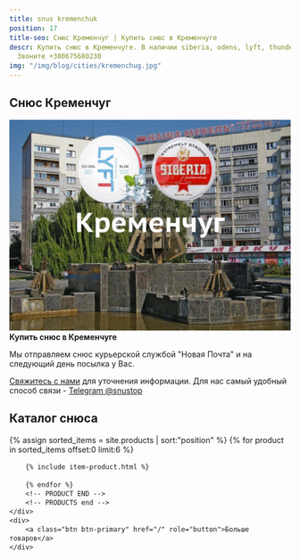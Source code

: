 ```yaml
---
title: snus kremenchuk
position: 17
title-seo: Снюс Кременчуг | Купить снюс в Кременчуге
descr: Купить снюс в Кременчуге. В наличии siberia, odens, lyft, thunder, general и другие.
  Звоните +380675680230
img: "/img/blog/cities/kremenchug.jpg"
---
```


<section class="mb-4">
	<h1>Снюс Кременчуг</h1>
	<div class="row">
		<div class="col-md-7">
			<img class="img-fluid" src="/img/blog/cities/kremenchug.jpg" alt="снюс в Кременчуге">
		</div>
		<div class="col-md-5">
			<strong>Купить снюс в Кременчуге</strong>
			<p>Мы отправляем снюс курьерской службой "Новая Почта" и на следующий день посылка у Вас.</p>
			<p><a href="#contactModal" data-toggle="modal" data-target="#contactModal">Свяжитесь с нами</a> для уточнения информации. Для нас самый удобный способ связи - <a href="//t.me/snustop" target="_blank" title="Telegram"><i class="icon-telegram"></i>Telegram @snustop</a></p>
		</div>
	</div>
</section>

<section class="mb-4">
	<h2>Каталог снюса</h2>
	<div class="row catalog">
		<!-- PRODUCTS start -->
		<!-- PRODUCT START -->
		{% assign sorted_items = site.products | sort:"position" %}
		{% for product in sorted_items offset:0 limit:6 %}
		
		{% include item-product.html %}

		{% endfor %}
		<!-- PRODUCT END -->
		<!-- PRODUCTS end -->
	</div>
	<div>
		<a class="btn btn-primary" href="/" role="button">Больше товаров</a>
	</div>
</section>